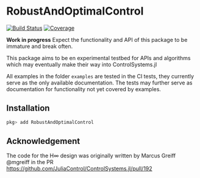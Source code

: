 # RobustAndOptimalControl

[![Build Status](https://github.com/JuliaControl/RobustAndOptimalControl.jl/workflows/CI/badge.svg)](https://github.com/JuliaControl/RobustAndOptimalControl.jl/actions)
[![Coverage](https://codecov.io/gh/JuliaControl/RobustAndOptimalControl.jl/branch/master/graph/badge.svg)](https://codecov.io/gh/JuliaControl/RobustAndOptimalControl.jl)



**Work in progress** Expect the functionality and API of this package to be immature and break often.


This package aims to be en experimental testbed for APIs and algorithms which may eventually make their way into ControlSystems.jl

All examples in the folder `examples` are tested in the CI tests, they currently serve as the only available documentation. The tests may further serve as documentation for functionality not yet covered by examples.


## Installation
```julia
pkg> add RobustAndOptimalControl
```
## Acknowledgement
The code for the H∞ design was originally written by Marcus Greiff @mgreiff in the PR https://github.com/JuliaControl/ControlSystems.jl/pull/192 
